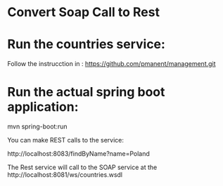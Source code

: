 # Convert Soap Call to Rest

# Run the countries service:

Follow the instrucction in : https://github.com/pmanent/management.git

# Run the actual spring boot application:

mvn spring-boot:run

You can make REST calls to the service:

http://localhost:8083/findByName?name=Poland

The Rest service will call to the SOAP service at the http://localhost:8081/ws/countries.wsdl
